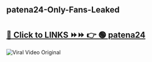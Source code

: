 
 ## patena24-Only-Fans-Leaked

# <h2><a href="https://clipsfans.com/patena24&ref=git">🔗 Click to LINKS ⏩⏩ 👉 🟢 patena24 </a></h2>

<a href="https://clipsfans.com/patena24&ref=git" rel="nofollow" data-target="animated-image.originalLink"><img src="https://i.ibb.co.com/xMMVF88/686577567.gif" alt="Viral Video Original" style="max-width: 100%; display: inline-block;" data-target="animated-image.originalImage"></a>
